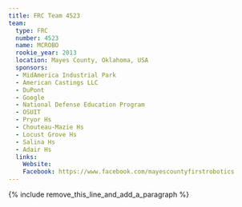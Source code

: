 ```yaml
---
title: FRC Team 4523
team:
  type: FRC
  number: 4523
  name: MCROBO
  rookie_year: 2013
  location: Mayes County, Oklahoma, USA
  sponsors:
  - MidAmerica Industrial Park
  - American Castings LLC
  - DuPont
  - Google
  - National Defense Education Program
  - OSUIT
  - Pryor Hs
  - Chouteau-Mazie Hs
  - Locust Grove Hs
  - Salina Hs
  - Adair Hs
  links:
    Website:
    Facebook: https://www.facebook.com/mayescountyfirstrobotics
---
```


{% include remove_this_line_and_add_a_paragraph %}